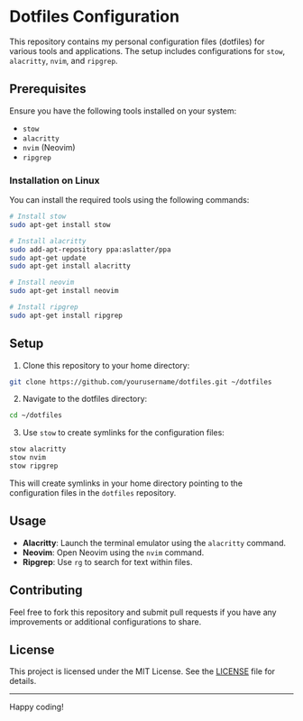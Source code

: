 # Dotfiles Configuration

This repository contains my personal configuration files (dotfiles) for various tools and applications. The setup includes configurations for `stow`, `alacritty`, `nvim`, and `ripgrep`.

## Prerequisites

Ensure you have the following tools installed on your system:

- `stow`
- `alacritty`
- `nvim` (Neovim)
- `ripgrep`

### Installation on Linux

You can install the required tools using the following commands:

```sh
# Install stow
sudo apt-get install stow

# Install alacritty
sudo add-apt-repository ppa:aslatter/ppa
sudo apt-get update
sudo apt-get install alacritty

# Install neovim
sudo apt-get install neovim

# Install ripgrep
sudo apt-get install ripgrep
```

## Setup

1. Clone this repository to your home directory:

```sh
git clone https://github.com/yourusername/dotfiles.git ~/dotfiles
```

2. Navigate to the dotfiles directory:

```sh
cd ~/dotfiles
```

3. Use `stow` to create symlinks for the configuration files:

```sh
stow alacritty
stow nvim
stow ripgrep
```

This will create symlinks in your home directory pointing to the configuration files in the `dotfiles` repository.

## Usage

- **Alacritty**: Launch the terminal emulator using the `alacritty` command.
- **Neovim**: Open Neovim using the `nvim` command.
- **Ripgrep**: Use `rg` to search for text within files.

## Contributing

Feel free to fork this repository and submit pull requests if you have any improvements or additional configurations to share.

## License

This project is licensed under the MIT License. See the [LICENSE](LICENSE) file for details.

---

Happy coding!


